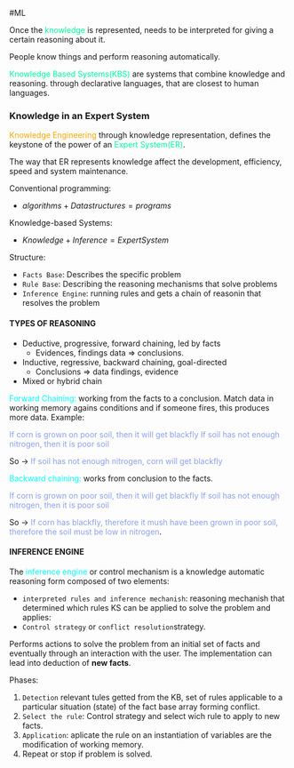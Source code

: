 #ML 

Once the <span style="color:MediumSpringGreen;">knowledge</span> is represented, needs to be interpreted for giving a certain reasoning about it. 

People know things and perform reasoning automatically. 

<span style="color:MediumSpringGreen;">Knowledge Based Systems(KBS)</span> are systems that combine knowledge and reasoning. through declarative languages, that are closest to human languages. 



### Knowledge in an Expert System

<span style="color:orange;">Knowledge Engineering</span> through knowledge representation, defines the keystone of the power of an <span style="color:MediumSpringGreen;">Expert System(ER)</span>. 

The way that ER represents knowledge affect the development, efficiency, speed and system maintenance. 

Conventional programming: 

* $algorithms + Data structures = programs$

Knowledge-based Systems: 

* $Knowledge + Inference = ExpertSystem$

Structure: 
* `Facts Base`: Describes the specific problem
* `Rule Base`: Describing the reasoning mechanisms that solve problems
* `Inference Engine`: running rules and gets a chain of reasonin that resolves the problem

#### TYPES OF REASONING

* Deductive, progressive, forward chaining, led by facts
	* Evidences, findings data => conclusions. 
* Inductive, regressive, backward chaining, goal-directed
	* Conclusions => data findings, evidence
* Mixed or hybrid chain

<span style="color:cyan;">Forward Chaining:</span> working from the facts to a conclusion. Match data in working memory agains conditions and if someone fires, this produces more data. 
Example: 

<span style="color:#8ba1f0;">If corn is grown on poor soil, then it will get blackfly</span>
<span style="color:#8ba1f0;">If soil has not enough nitrogen, then it is poor soil</span>

So -> <span style="color:#8ba1f0;"> If soil has not enough nitrogen, corn will get blackfly</span>


<span style="color:cyan;">Backward chaining:</span> works from conclusion to the facts. 

<span style="color:#8ba1f0;">If corn is grown on poor soil, then it will get blackfly</span>
<span style="color:#8ba1f0;">If soil has not enough nitrogen, then it is poor soil</span>

So -> <span style="color:#8ba1f0;">If corn has blackfly, therefore it mush have been grown in poor soil, therefore the soil must be low in nitrogen</span>. 

#### INFERENCE ENGINE

The <span style="color:cyan;">inference engine</span> or control mechanism is a knowledge automatic reasoning form composed of two elements: 
+ `interpreted rules and inference mechanish`: reasoning mechanish that determined which rules KS can be applied to solve the problem and applies: 
+ `Control strategy` or `conflict resolution`strategy. 

Performs actions to solve the problem from an initial set of facts and eventually through an interaction with the user. 
The implementation can lead into deduction of **new facts**. 

Phases: 
1. `Detection` relevant tules getted from the KB, set of rules applicable to a particular situation (state) of the fact base array forming conflict.
2. `Select the rule`: Control strategy and select wich rule to apply to new facts. 
3. `Application`: aplicate the rule on an instantiation of variables are the modification of working memory. 
4. Repeat or stop if problem is solved. 
